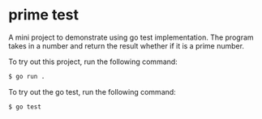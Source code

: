 # prime test
A mini project to demonstrate using go test implementation. The program takes in a number and return the result whether if it is a prime number.

To try out this project, run the following command:

```sh
$ go run .
```

To try out the go test, run the following command:

```sh
$ go test
```
